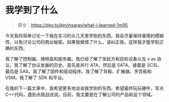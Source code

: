 # 我学到了什么

> 原文：<https://dev.to/kevinsarav/what-i-learned-1m95>

今天我将简单讨论一下我在实习的头几天里学到的东西。我会尽量保持事情的模糊性，以免讨论公司的商业秘密。如果我做错了什么，请纠正我，这样我才能学到正确的东西。

我了解了控制器、储物盒和服务器。我已经了解了发起方和目标设备以及 s as 协议。我了解了协议发展的历史。首先是并行 ATA，然后是 SATA，接着是 SCSI，最后是 SAS。我了解了固件和驱动程序。我了解了背板、扩展器、烹饪板和 VSM。我了解了 SDK 和平台。

在我的下一篇文章中，我希望更多地谈谈我学到的东西。希望最终玩玩硬件，写点 C++代码，遇到点挑战说说。目前，我主要是在了解公司的产品和这个领域。